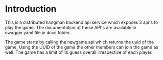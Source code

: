 # Introduction
This is a distributed hangman backend api service which exposes 3 api's to play the game. The documentation of these API's are available in swagger.yaml file in docs folder.

The game starts by calling the newgame api which returns the uuid of the game. Using the UUID of the game the other members can join the game as well.
The game has a limit of 10 guess overall irrespective of each player.